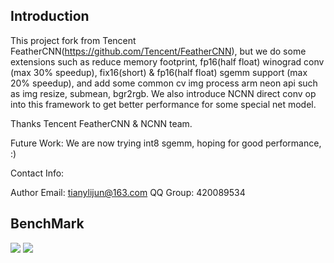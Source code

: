 ## Introduction

This project fork from Tencent FeatherCNN(https://github.com/Tencent/FeatherCNN), but we do some extensions such as reduce memory footprint, fp16(half float) winograd conv (max 30% speedup), fix16(short) & fp16(half float) sgemm support (max 20% speedup), and add some common cv img process arm neon api such as img resize, submean, bgr2rgb. We also introduce NCNN direct conv op into this framework to get better performance for some special net model.

Thanks Tencent FeatherCNN & NCNN team.

Future Work:
We are now trying int8 sgemm, hoping for good performance, :)


Contact Info:

Author Email: tianylijun@163.com
QQ Group: 420089534

## BenchMark
<img src="https://raw.githubusercontent.com/tianylijun/FeatherCNNEx/master/benchmark/FeatherCNNExVSNCNN.jpeg">
<img src="https://raw.githubusercontent.com/tianylijun/FeatherCNNEx/master/benchmark/MeiZu_Benchmark.jpeg">
